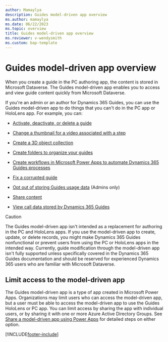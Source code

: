 ```yaml
---
author: Mamaylya
description: Guides model-driven app overview
ms.author: mamaylya
ms.date: 06/22/2023
ms.topic: overview
title: Guides model-driven app overview
ms.reviewer: v-wendysmith
ms.custom: bap-template
---
```


# Guides model-driven app overview

When you create a guide in the PC authoring app, the content is stored in Microsoft Dataverse. The Guides model-driven app enables you to access and view guide content quickly from Microsoft Dataverse.

If you're an admin or an author for Dynamics 365 Guides, you can use the Guides model-driven app to do things that you can't do in the PC app or HoloLens app. For example, you can:

- [Activate, deactivate, or delete a guide](admin-deactivate-guide.md)

- [Change a thumbnail for a video associated with a step](pc-app-add-media.md#change-a-video-thumbnail)

- [Create a 3D object collection](workflow-example-2.md)

- [Create folders to organize your guides](admin-create-folders.md)

- [Create workflows in Microsoft Power Apps to automate Dynamics 365 Guides processes](workflow-examples-overview.md)

- [Fix a corrupted guide](corrupted-guide.md)

- [Opt out of storing Guides usage data](data-opt-out.md) (Admins only)

- [Share content](admin-share-guide.md)

- [View call data stored by Dynamics 365 Guides](call-logging.md)

> [!CAUTION]
> The Guides model-driven app isn't intended as a replacement for authoring in the PC and HoloLens apps. If you use the model-driven app to create, update, or delete records, you might make Dynamics 365 Guides nonfunctional or prevent users from using the PC or HoloLens apps in the intended way. Currently, guide modification through the model-driven app isn't fully supported unless specifically covered in the Dynamics 365 Guides documentation and should be reserved for experienced Dynamics 365 users who are familiar with Microsoft Dataverse.

## Limit access to the model-driven app

The Guides model-driven app is a type of app created in Microsoft Power Apps.  Organizations may limit users who can access the model-driven app, but a user must be able to access the model-driven app to use the Guides HoloLens or PC app.  You can limit access by sharing the app with individual users, or by sharing it with one or more Azure Active Directory Groups. See [Share a model-driven app using Power Apps](/powerapps/maker/model-driven-apps/share-model-driven-app) for detailed steps on either option.

[!INCLUDE[footer-include](../includes/footer-banner.md)]
